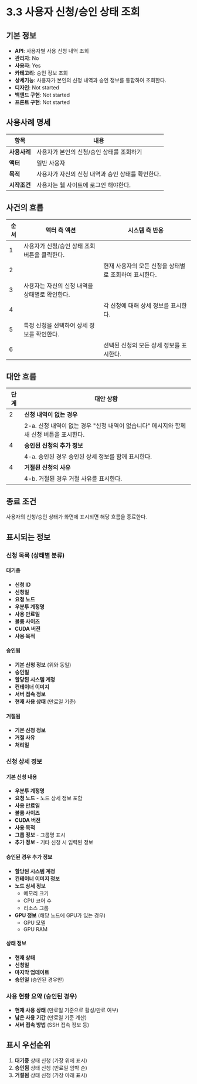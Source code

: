 # 3.3 사용자 신청/승인 상태 조회

## 기본 정보
- **API**: 사용자별 사용 신청 내역 조회
- **관리자**: No
- **사용자**: Yes
- **카테고리**: 승인 정보 조회
- **상세기능**: 사용자가 본인의 신청 내역과 승인 정보를 통합하여 조회한다.
- **디자인**: Not started
- **백엔드 구현**: Not started
- **프론트 구현**: Not started

## 사용사례 명세

| **항목** | **내용** |
|----------|----------|
| **사용사례** | 사용자가 본인의 신청/승인 상태를 조회하기 |
| **액터** | 일반 사용자 |
| **목적** | 사용자가 자신의 신청 내역과 승인 상태를 확인한다. |
| **시작조건** | 사용자는 웹 사이트에 로그인 해야한다. |

## 사건의 흐름

| **순서** | **액터 측 액션** | **시스템 측 반응** |
|----------|------------------|-------------------|
| 1 | 사용자가 신청/승인 상태 조회 버튼을 클릭한다. |  |
| 2 |  | 현재 사용자의 모든 신청을 상태별로 조회하여 표시한다. |
| 3 | 사용자는 자신의 신청 내역을 상태별로 확인한다. |  |
| 4 |  | 각 신청에 대해 상세 정보를 표시한다. |
| 5 | 특정 신청을 선택하여 상세 정보를 확인한다. |  |
| 6 |  | 선택된 신청의 모든 상세 정보를 표시한다. |

## 대안 흐름

| **단계** | **대안 상황** |
|----------|---------------|
| 2 | **신청 내역이 없는 경우** |
|  | 2-a. 신청 내역이 없는 경우 "신청 내역이 없습니다" 메시지와 함께 새 신청 버튼을 표시한다. |
| 4 | **승인된 신청의 추가 정보** |
|  | 4-a. 승인된 경우 승인된 상세 정보를 함께 표시한다. |
| 4 | **거절된 신청의 사유** |
|  | 4-b. 거절된 경우 거절 사유를 표시한다. |

## 종료 조건
사용자의 신청/승인 상태가 화면에 표시되면 해당 흐름을 종료한다.

## 표시되는 정보

### 신청 목록 (상태별 분류)

#### 대기중
- **신청 ID**
- **신청일**
- **요청 노드**
- **우분투 계정명**
- **사용 만료일**
- **볼륨 사이즈**
- **CUDA 버전**
- **사용 목적**

#### 승인됨
- **기본 신청 정보** (위와 동일)
- **승인일**
- **할당된 시스템 계정**
- **컨테이너 이미지**
- **서버 접속 정보**
- **현재 사용 상태** (만료일 기준)

#### 거절됨
- **기본 신청 정보**
- **거절 사유**
- **처리일**

### 신청 상세 정보

#### 기본 신청 내용
- **우분투 계정명**
- **요청 노드** - 노드 상세 정보 포함
- **사용 만료일**
- **볼륨 사이즈**
- **CUDA 버전**
- **사용 목적**
- **그룹 정보** - 그룹명 표시
- **추가 정보** - 기타 신청 시 입력된 정보

#### 승인된 경우 추가 정보
- **할당된 시스템 계정**
- **컨테이너 이미지 정보**
- **노드 상세 정보**
  - 메모리 크기
  - CPU 코어 수
  - 리소스 그룹
- **GPU 정보** (해당 노드에 GPU가 있는 경우)
  - GPU 모델
  - GPU RAM

#### 상태 정보
- **현재 상태**
- **신청일**
- **마지막 업데이트**
- **승인일** (승인된 경우만)

### 사용 현황 요약 (승인된 경우)
- **현재 사용 상태** (만료일 기준으로 활성/만료 여부)
- **남은 사용 기간** (만료일 기준 계산)
- **서버 접속 방법** (SSH 접속 정보 등)

## 표시 우선순위
1. **대기중** 상태 신청 (가장 위에 표시)
2. **승인됨** 상태 신청 (만료일 임박 순)
3. **거절됨** 상태 신청 (가장 아래 표시)